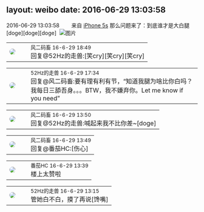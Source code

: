 layout: weibo
date: 2016-06-29 13:03:58
---
<meta name="referrer" content="no-referrer" />

2016-06-29 13:03:58  &nbsp;&nbsp;&nbsp;&nbsp;&nbsp;&nbsp; 来自 <a href="sinaweibo://customweibosource" rel="nofollow">iPhone 5s</a>
那么问题来了：到底谁才是大白腿[doge][doge][doge] ​​​
![图片](https://ww3.sinaimg.cn/large/6d2a6003jw1f5c0fbt3xpj20qo0zk0zt.jpg)

<table style="width: 100%;">
  <tr>
    <td style="width: 40px;"><img style="border-radius:50%" src="https://tva3.sinaimg.cn/crop.0.0.639.639.50/6d2a6003jw8f3idy69w2gj20hs0hrt9g.jpg?KID=imgbed,tva&Expires=1624465808&ssig=Cna1Ya%2FTEx"></td>
    <td colspan="2"><small>风二码畜 16-6-29 18:49</small><br/>回复@52Hz的走兽:[笑cry][笑cry][笑cry]</td>
  </tr>
</table>

<table style="width: 100%;">
  <tr>
    <td style="width: 40px;"><img style="border-radius:50%" src="https://tva4.sinaimg.cn/crop.0.0.180.180.50/8beaf773jw1e8qgp5bmzyj2050050aa8.jpg?KID=imgbed,tva&Expires=1624465808&ssig=adKaZRPkWe"></td>
    <td colspan="2"><small>52Hz的走兽 16-6-29 17:34</small><br/>回复@风二码畜:要有理有利有节，“知道我腿为啥比你白吗？我每日三舔吾身。。。BTW，我不嫌弃你。Let me know if you need”</td>
  </tr>
</table>

<table style="width: 100%;">
  <tr>
    <td style="width: 40px;"><img style="border-radius:50%" src="https://tva3.sinaimg.cn/crop.0.0.639.639.50/6d2a6003jw8f3idy69w2gj20hs0hrt9g.jpg?KID=imgbed,tva&Expires=1624465808&ssig=Cna1Ya%2FTEx"></td>
    <td colspan="2"><small>风二码畜 16-6-29 13:50</small><br/>回复@52Hz的走兽:喊起来我不比你差~[doge]</td>
  </tr>
</table>

<table style="width: 100%;">
  <tr>
    <td style="width: 40px;"><img style="border-radius:50%" src="https://tva3.sinaimg.cn/crop.0.0.639.639.50/6d2a6003jw8f3idy69w2gj20hs0hrt9g.jpg?KID=imgbed,tva&Expires=1624465808&ssig=Cna1Ya%2FTEx"></td>
    <td colspan="2"><small>风二码畜 16-6-29 13:49</small><br/>回复@番茄HC:[伤心]</td>
  </tr>
</table>

<table style="width: 100%;">
  <tr>
    <td style="width: 40px;"><img style="border-radius:50%" src="https://tva4.sinaimg.cn/crop.0.0.100.100.50/96fcf04ejw1elxrupa39mj202s02s743.jpg?KID=imgbed,tva&Expires=1624465808&ssig=iNfcq8hv5h"></td>
    <td colspan="2"><small>番茄HC 16-6-29 13:39</small><br/>楼上太赞啦</td>
  </tr>
</table>

<table style="width: 100%;">
  <tr>
    <td style="width: 40px;"><img style="border-radius:50%" src="https://tva4.sinaimg.cn/crop.0.0.180.180.50/8beaf773jw1e8qgp5bmzyj2050050aa8.jpg?KID=imgbed,tva&Expires=1624465808&ssig=adKaZRPkWe"></td>
    <td colspan="2"><small>52Hz的走兽 16-6-29 13:15</small><br/>管她白不白，摸了再说[馋嘴]</td>
  </tr>
</table>
